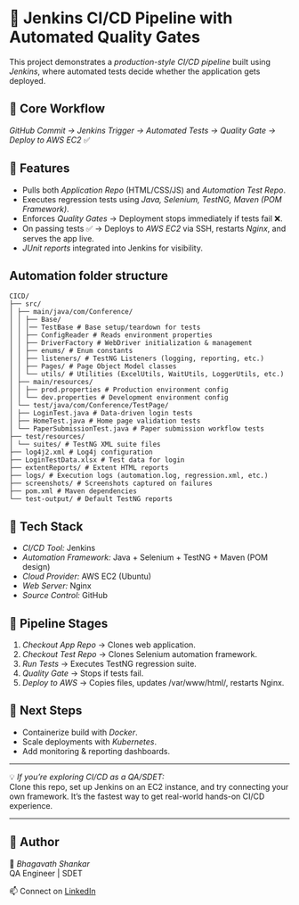 # 🚀 Jenkins CI/CD Pipeline with Automated Quality Gates  

This project demonstrates a *production-style CI/CD pipeline* built using *Jenkins*, where automated tests decide whether the application gets deployed.  

## 🔹 Core Workflow
*GitHub Commit → Jenkins Trigger → Automated Tests → Quality Gate → Deploy to AWS EC2* ✅  

## 🔹 Features
- Pulls both *Application Repo* (HTML/CSS/JS) and *Automation Test Repo*.  
- Executes regression tests using *Java, Selenium, TestNG, Maven (POM Framework)*.  
- Enforces *Quality Gates* → Deployment stops immediately if tests fail ❌.  
- On passing tests ✅ → Deploys to *AWS EC2* via SSH, restarts *Nginx*, and serves the app live.  
- *JUnit reports* integrated into Jenkins for visibility.  

## Automation folder structure

```text
CICD/
├── src/
│ ├── main/java/com/Conference/
│ │ ├── Base/
│ │ │── TestBase # Base setup/teardown for tests
│ │ ├── ConfigReader # Reads environment properties
│ │ ├── DriverFactory # WebDriver initialization & management
│ │ ├── enums/ # Enum constants
│ │ ├── listeners/ # TestNG Listeners (logging, reporting, etc.)
│ │ ├── Pages/ # Page Object Model classes
│ │ └── utils/ # Utilities (ExcelUtils, WaitUtils, LoggerUtils, etc.)
│ ├── main/resources/
│ │ ├── prod.properties # Production environment config
│ │ └── dev.properties # Development environment config
│ └── test/java/com/Conference/TestPage/
│ ├── LoginTest.java # Data-driven login tests
│ ├── HomeTest.java # Home page validation tests
│ └── PaperSubmissionTest.java # Paper submission workflow tests
├── test/resources/
│ └── suites/ # TestNG XML suite files
├── log4j2.xml # Log4j configuration
├── LoginTestData.xlsx # Test data for login
├── extentReports/ # Extent HTML reports
├── logs/ # Execution logs (automation.log, regression.xml, etc.)
├── screenshots/ # Screenshots captured on failures
├── pom.xml # Maven dependencies
└── test-output/ # Default TestNG reports
```

## 🔹 Tech Stack
- *CI/CD Tool:* Jenkins  
- *Automation Framework:* Java + Selenium + TestNG + Maven (POM design)  
- *Cloud Provider:* AWS EC2 (Ubuntu)  
- *Web Server:* Nginx  
- *Source Control:* GitHub  

## 🔹 Pipeline Stages
1. *Checkout App Repo* → Clones web application.  
2. *Checkout Test Repo* → Clones Selenium automation framework.  
3. *Run Tests* → Executes TestNG regression suite.  
4. *Quality Gate* → Stops if tests fail.  
5. *Deploy to AWS* → Copies files, updates /var/www/html/, restarts Nginx.  

## 🔹 Next Steps
- Containerize build with *Docker*.  
- Scale deployments with *Kubernetes*.  
- Add monitoring & reporting dashboards.  

---

💡 *If you’re exploring CI/CD as a QA/SDET:*  
Clone this repo, set up Jenkins on an EC2 instance, and try connecting your own framework. It’s the fastest way to get real-world hands-on CI/CD experience.  

---

## 📌 Author
👤 *Bhagavath Shankar*  
QA Engineer | SDET 

📫 Connect on [LinkedIn](https://www.linkedin.com/in/bhagavath-shankar-625a792b9) 
